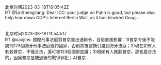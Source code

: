 北京时间2023-03-18T16:05:42Z<br>RT @LinShengliang: Dear ICC: your judge on Putin is good, but please also help tear down CCP's Internet Berlin Wall, as it has blocked Goog…<br><br><br>北京时间2023-03-18T11:54:51Z<br>RT @caojitw: 國際刑事法庭對普京發出通緝令，目前直接影響：1)普京今後不能訪問123個海牙刑事法庭簽約國家，否則將被逮捕引渡到海牙法庭；2)現在如有人刺殺普京，不僅合法，還可被123個國家庇護；3)現如有人推翻普京，那也是合法的，因爲普京是被通緝的戰爭罪犯；4)普京…<br><br><br>